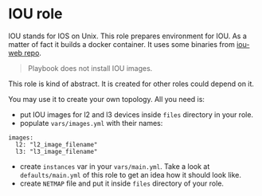 # IOU role

IOU stands for IOS on Unix. This role prepares environment for IOU. As a matter of fact it builds a docker container.
It uses some binaries from [iou-web repo](#https://github.com/dainok/iou-web).

> Playbook does not install IOU images.

This role is kind of abstract. It is created for other roles could depend on it.

You may use it to create your own topology. All you need is:
- put IOU images for l2 and l3 devices inside `files` directory in your role.
- populate `vars/images.yml` with their names:
```
images:
  l2: "l2_image_filename"
  l3: "l3_image_filename"
```
- create `instances` var in your `vars/main.yml`. Take a look at `defaults/main.yml` of this role to get an idea how it should look like.
- create `NETMAP` file and put it inside `files` directory of your role.
